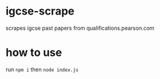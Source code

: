 # igcse-scrape
scrapes igcse past papers from qualifications.pearson.com


# how to use
run `npm i` then `node index.js`
